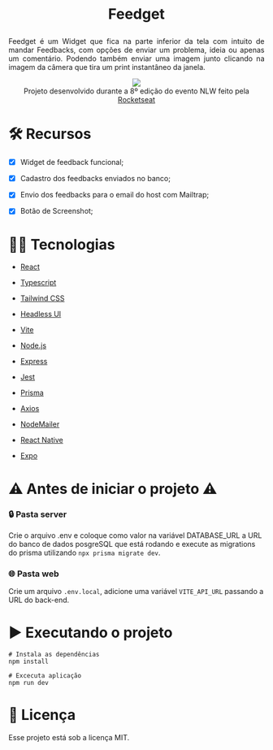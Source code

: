 # <p align="center">Feedget</p>

<p align="justify">Feedget é um Widget que fica na parte inferior da tela com intuito de mandar Feedbacks, com opções de enviar um problema, ideia ou apenas um comentário. Podendo também enviar uma imagem junto clicando na imagem da câmera que tira um print instantâneo da janela.</p>

<p align="center">
  <img src="https://user-images.githubusercontent.com/29473781/169668668-902ed4e9-b92b-4e8c-bcd6-dff2e3625157.png" />
  <br>
  Projeto desenvolvido durante a 8º edição do evento NLW feito pela <a href="https://www.rocketseat.com.br/">Rocketseat</a>
</p>

# 🛠️ Recursos

- [x] Widget de feedback funcional;
 
- [x] Cadastro dos feedbacks enviados no banco;
 
- [x] Envio dos feedbacks para o email do host com Mailtrap;

- [x] Botão de Screenshot;
 
# 👨‍💻 Tecnologias

- [React](https://pt-br.reactjs.org/)

- [Typescript](https://www.typescriptlang.org/)

- [Tailwind CSS](https://tailwindcss.com/)

- [Headless UI](https://headlessui.dev/)

- [Vite](https://vitejs.dev/)

- [Node.js](https://nodejs.org/en/)

- [Express](https://expressjs.com/pt-br/)

- [Jest](https://jestjs.io/pt-BR/)

- [Prisma](https://www.prisma.io/)

- [Axios](https://axios-http.com/docs/intro)

- [NodeMailer](https://nodemailer.com/about/)

- [React Native](https://reactnative.dev/)
 
- [Expo](https://expo.dev/)
 
 # ⚠️ Antes de iniciar o projeto ⚠️
 
### 🔒 Pasta server
Crie o arquivo .env e coloque como valor na variável DATABASE_URL a URL do banco de dados posgreSQL que está rodando e execute as migrations do prisma utilizando `npx prisma migrate dev`.

### 🌐 Pasta web
Crie um arquivo `.env.local`, adicione uma variável `VITE_API_URL` passando a URL do back-end.


# ▶️ Executando o projeto
```
# Instala as dependências
npm install

# Excecuta aplicação
npm run dev
```
 
# 📄 Licença

Esse projeto está sob a licença MIT.
